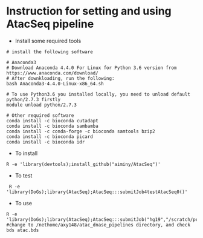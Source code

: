 # Instruction for setting and using AtacSeq pipeline

* Install some required tools
```{}
# install the following software

# Anaconda3
# Download Anaconda 4.4.0 For Linux for Python 3.6 version from https://www.anaconda.com/download/
# After downkloading, run the following:
bash Anaconda3-4.4.0-Linux-x86_64.sh

# To use Python3.6 you installed locally, you need to unload default python/2.7.3 firstly
module unload python/2.7.3

# Other required software
conda install -c bioconda cutadapt
conda install -c bioconda sambamba
conda install -c conda-forge -c bioconda samtools bzip2
conda install -c bioconda picard
conda install -c bioconda idr
```

* To install
```{r}
R -e 'library(devtools);install_github("aiminy/AtacSeq")'
```

* To test
```{r}
 R -e 'library(DoGs);library(AtacSeq);AtacSeq:::submitJob4testAtacSeq0()'
```

* To use
```{r}
R -e 'library(DoGs);library(AtacSeq);AtacSeq:::submitJob("hg19","/scratch/projects/bbc/aiminy_project/AtacSeq")'
#change to /nethome/axy148/atac_dnase_pipelines directory, and check
bds atac.bds
```

